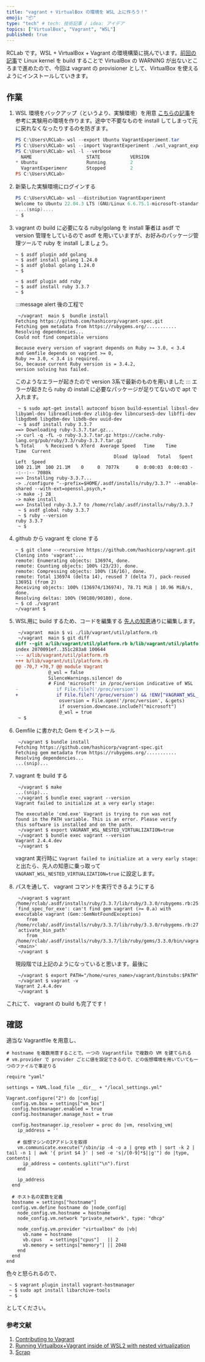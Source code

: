 ```yaml
---
title: "vagrant + VirtualBox の環境を WSL 上に作ろう！"
emoji: "📦"
type: "tech" # tech: 技術記事 / idea: アイデア
topics: ["VirtualBox", "Vagrant", "WSL"]
published: true
---
```


RCLab です。WSL + VirtualBox + Vagrant の環境構築に挑んでいます。[前回の記事](https://zenn.dev/rclab/articles/build_linux_kernel_inside_wsl)で Linux kernel を build することで VirtualBox の WARNING が出ないところまで進めたので、今回は vagrant の provisioner として、VirtualBox を使えるようにインストールしていきます。

## 作業
1. WSL 環境をバックアップ（というより、実験環境）を用意
    [こちらの記事](https://qiita.com/souyakuchan/items/9f95043cf9c4eda2e1cc)を参考に実験用の環境を作ります。途中で不要なものを install してしまって元に戻れなくなったりするのを防ぎます。
    ```powershell
    PS C:\Users\RCLab> wsl --export Ubuntu VagrantExperiment.tar
    PS C:\Users\RCLab> wsl --import VagrantExperiment ./wsl_vagrant_experiment VagrantExperiment.tar
    PS C:\Users\RCLab> wsl -l --verbose
      NAME                    STATE           VERSION
    * Ubuntu                  Running         2
      VagrantExperimenr       Stopped         2
    PS C:\Users\RCLab> 
    ```

1. 新築した実験環境にログインする
    ```powershell
    PS C:\Users\RCLab> wsl --distribution VagrantExperiment
    Welcome to Ubuntu 22.04.3 LTS (GNU/Linux 6.6.75.1-microsoft-standard-WSL2+ x86_64)
    ....(snip)....
    ~ $ 
    ```

1. vagrant の build に必要になる ruby/golang を install
    筆者は asdf で version 管理をしているので asdf を用いていますが、お好みのパッケージ管理ツールで ruby を install しましょう。
    ```shell:golang
    ~ $ asdf plugin add golang
    ~ $ asdf install golang 1.24.0
    ~ $ asdf global golang 1.24.0
    ~ $
    ```

    ```shell:ruby
    ~ $ asdf plugin add ruby
    ~ $ asdf install ruby 3.3.7
    ~ $
    ```
    :::message alert
    後の工程で
    ```shell
     ~/vagrant  main $  bundle install
    Fetching https://github.com/hashicorp/vagrant-spec.git
    Fetching gem metadata from https://rubygems.org/...........
    Resolving dependencies...
    Could not find compatible versions

    Because every version of vagrant depends on Ruby >= 3.0, < 3.4
    and Gemfile depends on vagrant >= 0,
    Ruby >= 3.0, < 3.4 is required.
    So, because current Ruby version is = 3.4.2,
    version solving has failed.
    ```
    このようなエラーが起きたので version 3系で最新のものを用いました
    :::
    エラーが起きたら ruby の install に必要なパッケージが足りてないので apt で入れます。
    ```shell:install するパッケージはコピペなので、不要なものも含まれているかも
     ~ $ sudo apt-get install autoconf bison build-essential libssl-dev libyaml-dev libreadline6-dev zlib1g-dev libncurses5-dev libffi-dev libgdbm6 libgdbm-dev libdb-dev uuid-dev
     ~ $ asdf install ruby 3.3.7
    ==> Downloading ruby-3.3.7.tar.gz...
    -> curl -q -fL -o ruby-3.3.7.tar.gz https://cache.ruby-lang.org/pub/ruby/3.3/ruby-3.3.7.tar.gz
    % Total    % Received % Xferd  Average Speed   Time    Time     Time  Current
                                        Dload  Upload   Total   Spent    Left  Speed
    100 21.1M  100 21.1M    0     0  7077k      0  0:00:03  0:00:03 --:--:-- 7080k
    ==> Installing ruby-3.3.7...
    -> ./configure "--prefix=$HOME/.asdf/installs/ruby/3.3.7" --enable-shared --with-ext=openssl,psych,+
    -> make -j 28
    -> make install
    ==> Installed ruby-3.3.7 to /home/rclab/.asdf/installs/ruby/3.3.7
     ~ $ asdf global ruby 3.3.7
     ~ $ ruby --version
    ruby 3.3.7
     ~ $
    ```
1. github から vagrant を clone する
    ```shell
    ~ $ git clone --recursive https://github.com/hashicorp/vagrant.git
    Cloning into 'vagrant'...
    remote: Enumerating objects: 136974, done.
    remote: Counting objects: 100% (23/23), done.
    remote: Compressing objects: 100% (16/16), done.
    remote: Total 136974 (delta 14), reused 7 (delta 7), pack-reused 136951 (from 2)
    Receiving objects: 100% (136974/136974), 78.71 MiB | 10.96 MiB/s, done.
    Resolving deltas: 100% (90180/90180), done.
    ~ $ cd ./vagrant
    ~/vagrant $
    ```
1. WSL用に build するため、コードを編集する
    [先人の知恵](https://askalice97.medium.com/running-virtualbox-inside-of-wsl2-with-nested-virtualization-bde85046fe8d)通りに編集します。
    ```diff shell:./lib/vagrant/util/platform.rb
     ~/vagrant  main $ vi ./lib/vagrant/util/platform.rb
     ~/vagrant  main $ git diff
    diff --git a/lib/vagrant/util/platform.rb b/lib/vagrant/util/platform.rb
    index 2070091ef..351c283a8 100644
    --- a/lib/vagrant/util/platform.rb
    +++ b/lib/vagrant/util/platform.rb
    @@ -70,7 +70,7 @@ module Vagrant
                @_wsl = false
                SilenceWarnings.silence! do
                # Find 'microsoft' in /proc/version indicative of WSL
    -              if File.file?('/proc/version')
    +              if File.file?('/proc/version') && !ENV["VAGRANT_WSL_NESTED_VIRTUALIZATION"]
                    osversion = File.open('/proc/version', &:gets)
                    if osversion.downcase.include?("microsoft")
                    @_wsl = true
     ~ $
    ```

1. Gemfile に書かれた Gem をインストール
    ```
     ~/vagrant $ bundle install
    Fetching https://github.com/hashicorp/vagrant-spec.git
    Fetching gem metadata from https://rubygems.org/...........
    Resolving dependencies...
    ...(snip)...
1. vagrant を build する
    ```
     ~/vagrant $ make
    ...(snip)...
     ~/vagrant $ bundle exec vagrant --version
    Vagrant failed to initialize at a very early stage:

    The executable 'cmd.exe' Vagrant is trying to run was not
    found in the PATH variable. This is an error. Please verify
    this software is installed and on the path.
     ~/vagrant $ export VAGRANT_WSL_NESTED_VIRTUALIZATION=true
     ~/vagrant $ bundle exec vagrant --version
    Vagrant 2.4.4.dev
     ~/vagrant $
    ```
    vagrant 実行時に `Vagrant failed to initialize at a very early stage:` と出たら、先人の知恵に乗っ取って `VAGRANT_WSL_NESTED_VIRTUALIZATION=true` に設定します。
1. パスを通して、 vagrant コマンドを実行できるようにする
    ```
     ~/vagrant $ vagrant
    /home/rclab/.asdf/installs/ruby/3.3.7/lib/ruby/3.3.0/rubygems.rb:259:in `find_spec_for_exe': can't find gem vagrant (>= 0.a) with executable vagrant (Gem::GemNotFoundException)
        from /home/rclab/.asdf/installs/ruby/3.3.7/lib/ruby/3.3.0/rubygems.rb:278:in `activate_bin_path'
        from /home/rclab/.asdf/installs/ruby/3.3.7/lib/ruby/gems/3.3.0/bin/vagrant:25:in `<main>'
     ~/vagrant $
    ```
    現段階では上記のようになっていると思います。最後に
    ```
     ~/vagrant $ export PATH="/home/<ures_name>/vagrant/binstubs:$PATH"
     ~/vagrant $ vagrant -v
    Vagrant 2.4.4.dev
     ~/vagrant $
    ```

これにて、 vagrant の build も完了です！

## 確認
適当な Vagrantfile を用意し、
```ruby:Vagrantfie
# hostname を複数用意することで。一つの Vagrantfile で複数の VM を建てられる
# vm.provider で provider ごとに値を設定できるので、どの仮想環境を用いていても一つのファイルで事足りる

require "yaml"

settings = YAML.load_file __dir__ + "/local_settings.yml"

Vagrant.configure("2") do |config|
  config.vm.box = settings["vm_box"]
  config.hostmanager.enabled = true
  config.hostmanager.manage_host = true

  config.hostmanager.ip_resolver = proc do |vm, resolving_vm|
    ip_address = ''

    # 仮想マシンのIPアドレスを取得
    vm.communicate.execute("/sbin/ip -4 -o a | grep eth | sort -k 2 | tail -n 1 | awk '{ print $4 }' | sed -e 's|/[0-9]*$||g'") do |type, contents|
      ip_address = contents.split("\n").first
    end

    ip_address
  end

  # ホスト名の変数を定義
  hostname = settings["hostname"]
  config.vm.define hostname do |node_config|
    node_config.vm.hostname = hostname
    node_config.vm.network "private_network", type: "dhcp"

    node_config.vm.provider "virtualbox" do |vb|
      vb.name = hostname
      vb.cpus   = settings["cpus"]   || 2
      vb.memory = settings["memory"] || 2048
    end
  end
end
```
色々と怒られるので、
```
 ~ $ vagrant plugin install vagrant-hostmanager
 ~ $ sudo apt install libarchive-tools
 ~ $
```
としてください。

### 参考文献
1. [Contributing to Vagrant](https://github.com/hashicorp/vagrant/blob/main/.github/CONTRIBUTING.md#setup-a-development-installation-of-vagrant)
2. [Running Virtualbox+Vagrant inside of WSL2 with nested virtualization](https://askalice97.medium.com/running-virtualbox-inside-of-wsl2-with-nested-virtualization-bde85046fe8d)
3. [Scrap](https://zenn.dev/rclab/scraps/2b9f48c78b3ca4)